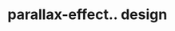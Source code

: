 # parallax-effect.. design                                                                                                                                                                                                                              
                                     

